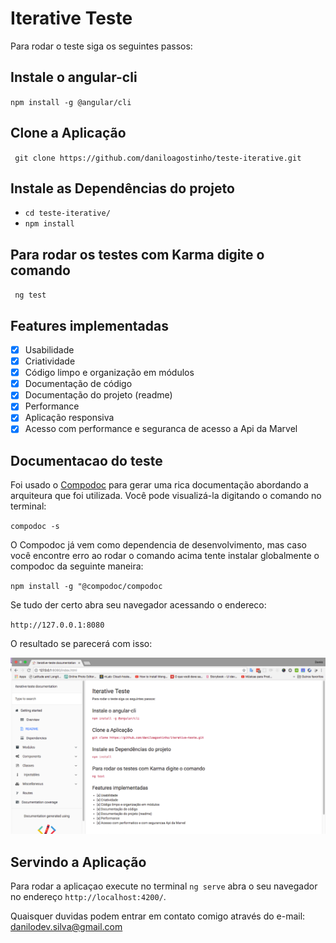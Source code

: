 # Iterative Teste

Para rodar o teste siga os seguintes passos:

## Instale o angular-cli

`npm install -g @angular/cli`

## Clone a Aplicação

` git clone https://github.com/daniloagostinho/teste-iterative.git`

## Instale as Dependências do projeto
- `cd teste-iterative/`
- `npm install`

## Para rodar os testes com Karma digite o comando

` ng test`

## Features implementadas 

- [x] Usabilidade
- [x] Criatividade
- [x] Código limpo e organização em módulos
- [x] Documentação de código
- [x] Documentação do projeto (readme)
- [x] Performance
- [x] Aplicação responsiva
- [x] Acesso com performance e seguranca de acesso a Api da Marvel

## Documentacao do teste

Foi usado o [Compodoc](https://compodoc.app/) para gerar uma rica documentação abordando a arquiteura que foi utilizada. Você pode visualizá-la digitando o comando no terminal:

`compodoc -s`

O Compodoc já vem como dependencia de desenvolvimento, mas caso você encontre erro ao rodar o comando acima tente instalar globalmente o compodoc da seguinte maneira:

`npm install -g "@compodoc/compodoc`

Se tudo der certo abra seu navegador acessando o endereco: 

`http://127.0.0.1:8080`

O resultado se parecerá com isso:

![Documentação do teste](https://raw.githubusercontent.com/daniloagostinho/teste-iterative/master/src/assets/screenshots/Compodoc.png)

## Servindo a Aplicação

Para rodar a aplicaçao execute no terminal `ng serve` abra o seu navegador no endereço `http://localhost:4200/`.

Quaisquer duvidas podem entrar em contato comigo através do e-mail: danilodev.silva@gmail.com
